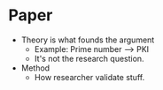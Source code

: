 # Paper

- Theory is what founds the argument
    - Example: Prime number --> PKI
    - It's not the research question.
- Method
    - How researcher validate stuff.